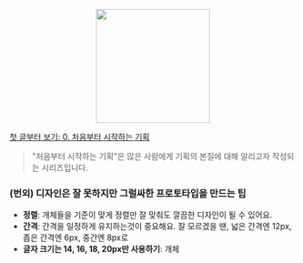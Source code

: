 <p align="center"><img src="https://i.imgur.com/wUFdbUb.png" width="200px"></p>

[첫 글부터 보기: 0. 처음부터 시작하는 기획](./)
> "처음부터 시작하는 기획"은  많은 사람에게 기획의 본질에 대해 알리고자 작성되는 시리즈입니다.

### (번외) 디자인은 잘 못하지만 그럴싸한 프로토타입을 만드는 팁
- **정렬**: 개체들을 기준이 맞게 정렬만 잘 맞춰도 깔끔한 디자인이 될 수 있어요.
- **간격**: 간격을 일정하게 유지하는것이 중요해요. 잘 모르겠을 땐, 넓은 간격엔 12px, 좁은 간격엔 6px, 중간엔 8px로 
- **글자 크기는 14, 16, 18, 20px만 사용하기**: 개체
<!--stackedit_data:
eyJoaXN0b3J5IjpbLTEzNzgwMTMwOSwtMzk1NTcxNDk0LC0xMD
QyNDYwNjU3LDYwOTE4MTczOSw0MDQ5Mzc4NDRdfQ==
-->